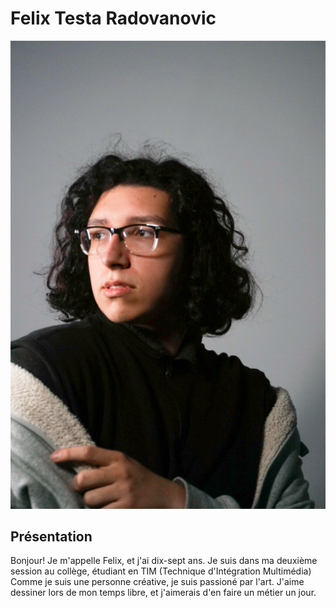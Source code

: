 # Felix Testa Radovanovic

![felix](media/felix.png)

## Présentation
Bonjour! Je m'appelle Felix, et j'ai dix-sept ans. Je suis dans ma deuxième session au collège, étudiant en TIM (Technique d'Intégration Multimédia)
Comme je suis une personne créative, je suis passioné par l'art. J'aime dessiner lors de mon temps libre, et j'aimerais d'en faire un métier un jour.
